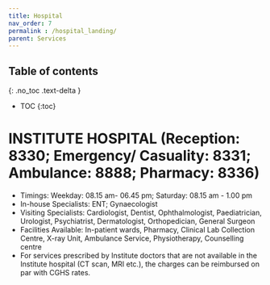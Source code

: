 ```yaml
---
title: Hospital
nav_order: 7
permalink : /hospital_landing/
parent: Services
---
```


## Table of contents
{: .no_toc .text-delta } 
* TOC
{:toc}

# INSTITUTE HOSPITAL (Reception: 8330; Emergency/ Casuality: 8331; Ambulance: 8888; Pharmacy: 8336) 


* Timings: Weekday: 08.15 am- 06.45 pm; Saturday: 08.15 am - 1.00 pm
* In-house Specialists: ENT; Gynaecologist  
* Visiting Specialists: Cardiologist, Dentist, Ophthalmologist, Paediatrician, Urologist, Psychiatrist, Dermatologist, Orthopedician, General Surgeon   
* Facilities Available: In-patient wards, Pharmacy, Clinical Lab Collection Centre, X-ray Unit, Ambulance Service, Physiotherapy, Counselling centre 
* For services prescribed by Institute doctors that are not available in the Institute hospital (CT scan, MRI etc.), the charges can be reimbursed on par with CGHS rates.   